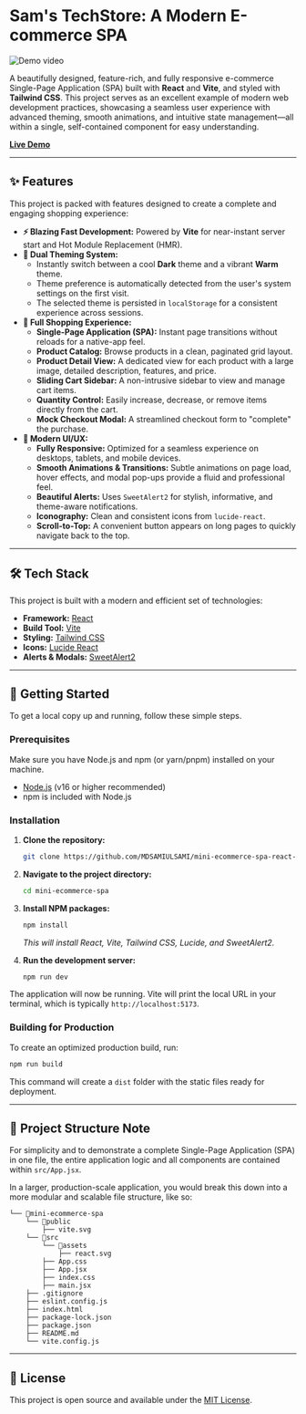 # Sam's TechStore: A Modern E-commerce SPA

![Demo video](./src/assets/miniecomdemo.gif)

A beautifully designed, feature-rich, and fully responsive e-commerce Single-Page Application (SPA) built with **React** and **Vite**, and styled with **Tailwind CSS**. This project serves as an excellent example of modern web development practices, showcasing a seamless user experience with advanced theming, smooth animations, and intuitive state management—all within a single, self-contained component for easy understanding.

**[Live Demo](https://mini-ecommerce-spa-git-main-mdsamiulsamis-projects.vercel.app/)**

---

## ✨ Features

This project is packed with features designed to create a complete and engaging shopping experience:

*   **⚡️ Blazing Fast Development:** Powered by **Vite** for near-instant server start and Hot Module Replacement (HMR).
*   **🎨 Dual Theming System:**
    *   Instantly switch between a cool **Dark** theme and a vibrant **Warm** theme.
    *   Theme preference is automatically detected from the user's system settings on the first visit.
    *   The selected theme is persisted in `localStorage` for a consistent experience across sessions.
*   **🛒 Full Shopping Experience:**
    *   **Single-Page Application (SPA):** Instant page transitions without reloads for a native-app feel.
    *   **Product Catalog:** Browse products in a clean, paginated grid layout.
    *   **Product Detail View:** A dedicated view for each product with a large image, detailed description, features, and price.
    *   **Sliding Cart Sidebar:** A non-intrusive sidebar to view and manage cart items.
    *   **Quantity Control:** Easily increase, decrease, or remove items directly from the cart.
    *   **Mock Checkout Modal:** A streamlined checkout form to "complete" the purchase.
*   **🚀 Modern UI/UX:**
    *   **Fully Responsive:** Optimized for a seamless experience on desktops, tablets, and mobile devices.
    *   **Smooth Animations & Transitions:** Subtle animations on page load, hover effects, and modal pop-ups provide a fluid and professional feel.
    *   **Beautiful Alerts:** Uses `SweetAlert2` for stylish, informative, and theme-aware notifications.
    *   **Iconography:** Clean and consistent icons from `lucide-react`.
    *   **Scroll-to-Top:** A convenient button appears on long pages to quickly navigate back to the top.

---

## 🛠️ Tech Stack

This project is built with a modern and efficient set of technologies:

*   **Framework:** [React](https://reactjs.org/)
*   **Build Tool:** [Vite](https://vitejs.dev/)
*   **Styling:** [Tailwind CSS](https://tailwindcss.com/)
*   **Icons:** [Lucide React](https://lucide.dev/)
*   **Alerts & Modals:** [SweetAlert2](https://sweetalert2.github.io/)

---

## 🚀 Getting Started

To get a local copy up and running, follow these simple steps.

### Prerequisites

Make sure you have Node.js and npm (or yarn/pnpm) installed on your machine.

*   [Node.js](https://nodejs.org/) (v16 or higher recommended)
*   npm is included with Node.js

### Installation

1.  **Clone the repository:**
    ```sh
    git clone https://github.com/MDSAMIULSAMI/mini-ecommerce-spa-react-vite-tailwind.git
    ```

2.  **Navigate to the project directory:**
    ```sh
    cd mini-ecommerce-spa
    ```

3.  **Install NPM packages:**
    ```sh
    npm install
    ```
    *This will install React, Vite, Tailwind CSS, Lucide, and SweetAlert2.*

4.  **Run the development server:**
    ```sh
    npm run dev
    ```

The application will now be running. Vite will print the local URL in your terminal, which is typically `http://localhost:5173`.

### Building for Production

To create an optimized production build, run:

```sh
npm run build
```

This command will create a `dist` folder with the static files ready for deployment.

---

## 📁 Project Structure Note

For simplicity and to demonstrate a complete Single-Page Application (SPA) in one file, the entire application logic and all components are contained within `src/App.jsx`.

In a larger, production-scale application, you would break this down into a more modular and scalable file structure, like so:

```
└── 📁mini-ecommerce-spa
    └── 📁public
        ├── vite.svg
    └── 📁src
        └── 📁assets
            ├── react.svg
        ├── App.css
        ├── App.jsx
        ├── index.css
        ├── main.jsx
    ├── .gitignore
    ├── eslint.config.js
    ├── index.html
    ├── package-lock.json
    ├── package.json
    ├── README.md
    └── vite.config.js
```

---

## 📄 License

This project is open source and available under the [MIT License](LICENSE.md).
